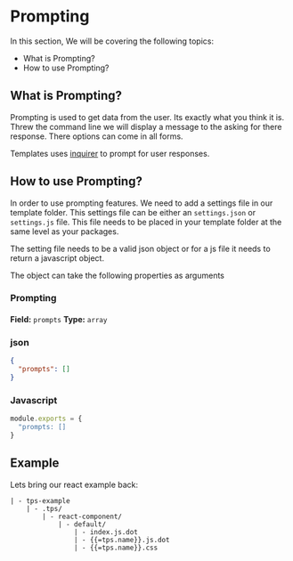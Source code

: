 # Prompting

In this section, We will be covering the following topics:

- What is Prompting?
- How to use Prompting?

## What is Prompting?

Prompting is used to get data from the user. Its exactly what you think it is. Threw the command line we will display a message to the asking for there response. There options can come in all forms.

Templates uses [inquirer](./TODO)
 to prompt for user responses.

## How to use Prompting?

In order to use prompting features. We need to add a settings file in our template folder. This settings file can be either an `settings.json` or `settings.js` file. This file needs to be placed in your template folder at the same level as your packages.

The setting file needs to be a valid json object or for a js file it needs to return a javascript object.

The object can take the following properties as arguments

### Prompting

####

**Field:** `prompts`
**Type:** `array`

### json

```json
{
  "prompts": []
}
```

### Javascript

```javascript
module.exports = {
  "prompts: []
}
```

## Example

Lets bring our react example back:

    | - tps-example
        | - .tps/
            | - react-component/
                | - default/
                    | - index.js.dot
                    | - {{=tps.name}}.js.dot
                    | - {{=tps.name}}.css
